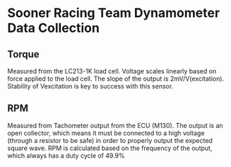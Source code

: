 # Sooner Racing Team Dynamometer Data Collection

## Torque
Measured from the LC213-1K load cell. Voltage scales linearly based on force applied to the load cell. The slope of the output is 2mV/V(excitation). Stability of Vexcitation is key to success with this sensor.
## RPM
Measured from Tachometer output from the ECU (M130). The output is an open collector, which means it must be connected to a high voltage (through a resistor to be safe) in order to properly output the expected square wave. RPM is calculated based on the frequency of the output, which always has a duty cycle of 49.9%
